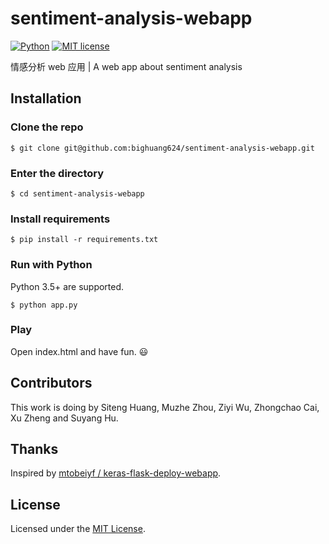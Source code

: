 # sentiment-analysis-webapp

[![Python](https://img.shields.io/badge/python-3.5%2B-green.svg)]()
[![MIT license](https://img.shields.io/badge/license-MIT-blue.svg)](https://github.com/bighuang624/sentiment-analysis-webapp/blob/master/LICENSE)

情感分析 web 应用 | A web app about sentiment analysis

## Installation

### Clone the repo

```shell
$ git clone git@github.com:bighuang624/sentiment-analysis-webapp.git
```

### Enter the directory

```shell
$ cd sentiment-analysis-webapp
```

### Install requirements

```shell
$ pip install -r requirements.txt
```

### Run with Python

Python 3.5+ are supported.

```shell
$ python app.py
```

### Play

Open index.html and have fun.  :smiley:

## Contributors

This work is doing by Siteng Huang, Muzhe Zhou, Ziyi Wu, Zhongchao Cai, Xu Zheng and Suyang Hu.

## Thanks

Inspired by [mtobeiyf / keras-flask-deploy-webapp](https://github.com/mtobeiyf/keras-flask-deploy-webapp).

## License

Licensed under the [MIT License](https://github.com/bighuang624/sentiment-analysis-webapp/blob/master/LICENSE).